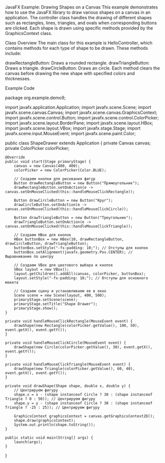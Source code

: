 JavaFX Example: Drawing Shapes on a Canvas
This example demonstrates how to use the JavaFX library to draw various shapes on a canvas in an application. The controller class handles the drawing of different shapes such as rectangles, lines, triangles, and ovals when corresponding buttons are clicked. Each shape is drawn using specific methods provided by the GraphicsContext class.

Class Overview
The main class for this example is HelloController, which contains methods for each type of shape to be drawn. These methods include:

drawRectangleButton: Draws a rounded rectangle.
drawTriangleButton: Draws a triangle.
drawCircleButton: Draws an circle.
Each method clears the canvas before drawing the new shape with specified colors and thicknesses.

Example Code

package org.example.demo9;

import javafx.application.Application;
import javafx.scene.Scene;
import javafx.scene.canvas.Canvas;
import javafx.scene.canvas.GraphicsContext;
import javafx.scene.control.Button;
import javafx.scene.control.ColorPicker;
import javafx.scene.layout.BorderPane;
import javafx.scene.layout.HBox;
import javafx.scene.layout.VBox;
import javafx.stage.Stage;
import javafx.scene.input.MouseEvent;
import javafx.scene.paint.Color;

public class ShapeDrawer extends Application {
    private Canvas canvas;
    private ColorPicker colorPicker;

    @Override
    public void start(Stage primaryStage) {
        canvas = new Canvas(400, 400);
        colorPicker = new ColorPicker(Color.BLUE);

        // Создаем кнопки для рисования фигур
        Button drawRectangleButton = new Button("Прямоугольник");
        drawRectangleButton.setOnAction(e -> canvas.setOnMouseClicked(this::handleMouseClickRectangle));

        Button drawCircleButton = new Button("Круг");
        drawCircleButton.setOnAction(e -> canvas.setOnMouseClicked(this::handleMouseClickCircle));

        Button drawTriangleButton = new Button("Треугольник");
        drawTriangleButton.setOnAction(e -> canvas.setOnMouseClicked(this::handleMouseClickTriangle));

        // Создаем HBox для кнопок
        HBox buttonBox = new HBox(10, drawRectangleButton, drawCircleButton, drawTriangleButton);
        buttonBox.setStyle("-fx-padding: 10;"); // Отступы для кнопок
        buttonBox.setAlignment(javafx.geometry.Pos.CENTER); // Выравнивание по центру

        // Создаем VBox для цветового выбора и кнопок
        VBox layout = new VBox();
        layout.getChildren().addAll(canvas, colorPicker, buttonBox);
        layout.setStyle("-fx-padding: 10;"); // Отступы для основного макета

        // Создаем сцену и устанавливаем ее в окно
        Scene scene = new Scene(layout, 400, 500);
        primaryStage.setScene(scene);
        primaryStage.setTitle("Shape Drawer");
        primaryStage.show();
    }

    private void handleMouseClickRectangle(MouseEvent event) {
        drawShape(new Rectangle(colorPicker.getValue(), 100, 50), event.getX(), event.getY());
    }

    private void handleMouseClickCircle(MouseEvent event) {
        drawShape(new Circle(colorPicker.getValue(), 30), event.getX(), event.getY());
    }

    private void handleMouseClickTriangle(MouseEvent event) {
        drawShape(new Triangle(colorPicker.getValue(), 60, 40), event.getX(), event.getY());
    }

    private void drawShape(Shape shape, double x, double y) {
        // Центрируем фигуру
        shape.x = x - (shape instanceof Circle ? 30 : (shape instanceof Triangle ? 0 : 50)); // Центрируем фигуру
        shape.y = y - (shape instanceof Circle ? 30 : (shape instanceof Triangle ? -25 : 25)); // Центрируем фигуру

        GraphicsContext graphicsContext = canvas.getGraphicsContext2D();
        shape.draw(graphicsContext);
        System.out.println(shape.toString());
    }

    public static void main(String[] args) {
        launch(args);
    }
}
